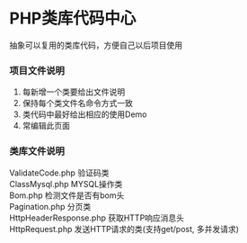 # PHP类库代码中心
抽象可以复用的类库代码，方便自己以后项目使用

### 项目文件说明   
1. 每新增一个类要给出文件说明
2. 保持每个类文件名命令方式一致
3. 类代码中最好给出相应的使用Demo
4. 常编辑此页面

### 类库文件说明   
ValidateCode.php  验证码类  
ClassMysql.php    MYSQL操作类  
Bom.php 		  检测文件是否有bom头  
Pagination.php    分页类  
HttpHeaderResponse.php 获取HTTP响应消息头  
HttpRequest.php    发送HTTP请求的类(支持get/post, 多并发请求)   
